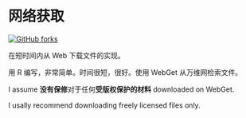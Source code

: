 <!-- # WebGet  [![GitHub forks](https://img.shields.io/github/forks/Tyler887/WebGet?label=Fork&style=social)](https://github.com/Tyler887/WebGet/fork)  The implementation to download files from the Web, in a short time.  Written in R, complete simple. It takes a short time, simply good. Use WebGet to retrieve files from the world wide web.    I assume **no warranty** for any **copyrighted material** downloaded on WebGet. I usally recommend downloading freely licensed files only. <br />https://github.com?Tyler887/WebGet/commit/main/ -->

# 网络获取

[![GitHub forks](https://img.shields.io/github/forks/Tyler887/WebGet?label=Fork&style=social)](https://github.com/Tyler887/WebGet/fork)

在短时间内从 Web 下载文件的实现。

用 R 编写，非常简单。时间很短，很好。使用 WebGet 从万维网检索文件。

I assume **没有保修**对于任何**受版权保护的材料** downloaded on WebGet.

I usally recommend downloading freely licensed files only.
